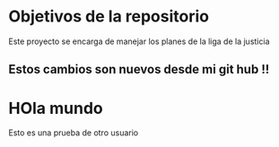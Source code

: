 # Objetivos de la repositorio

Este proyecto se encarga de manejar los planes de la liga de la justicia



## Estos cambios son nuevos desde mi git hub !!

# HOla mundo
Esto es una prueba de otro usuario